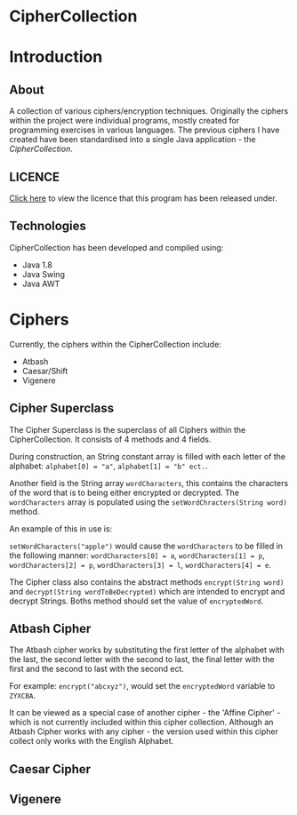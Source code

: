 # CipherCollection
# Introduction
## About
A collection of various ciphers/encryption techniques. Originally the ciphers within the project were individual programs, mostly created for programming exercises in various languages. The previous ciphers I have created have been standardised into a single Java application - the *CipherCollection*.

## LICENCE
[Click here](https://raw.githubusercontent.com/JRIngram/CipherCollection/doc/Update-Readme/LICENCE) to view the licence that this program has been released under.

## Technologies
CipherCollection has been developed and compiled using:
* Java 1.8
* Java Swing
* Java AWT

# Ciphers
Currently, the ciphers within the CipherCollection include:
* Atbash
* Caesar/Shift
* Vigenere

## Cipher Superclass
The Cipher Superclass is the superclass of all Ciphers within the CipherCollection. It consists of 4 methods and 4 fields.

During construction, an String constant array is filled with each letter of the alphabet: `alphabet[0] = "a"`, `alphabet[1] = "b" ect.`.

Another field is the String array `wordCharacters`, this contains the characters of the word that is to being either encrypted or decrypted. The `wordCharacters` array is populated using the `setWordChracters(String word)` method.

An example of this in use is:

  `setWordCharacters("apple")` would cause the `wordCharacters` to be filled in the following manner: `wordCharacters[0] = a`, `wordCharacters[1] = p`, `wordCharacters[2] = p`, `wordCharacters[3] = l`, `wordCharacters[4] = e`.

The Cipher class also contains the abstract methods `encrypt(String word)` and `decrypt(String wordToBeDecrypted)` which are intended to encrypt and decrypt Strings. Boths method should set the value of `encryptedWord`.

## Atbash Cipher
  The Atbash cipher works by substituting the first letter of the alphabet with the last, the second letter with the second to last, the final letter with the first and the second to last with the second ect.

  For example: `encrypt("abcxyz")`, would set the `encryptedWord` variable to `ZYXCBA`.

  It can be viewed as a special case of another cipher - the 'Affine Cipher' - which is not currently included within this cipher collection. Although an Atbash Cipher works with any cipher - the version used within this cipher collect only works with the English Alphabet.

## Caesar Cipher

## Vigenere
